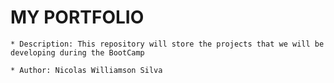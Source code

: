 # MY PORTFOLIO

    * Description: This repository will store the projects that we will be developing during the BootCamp

    * Author: Nicolas Williamson Silva